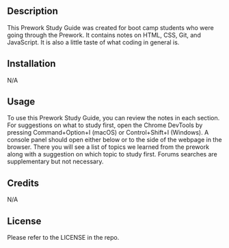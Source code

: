 ## <Prework-Study-Guide>

## Description

This Prework Study Guide was created for boot camp students who were going through the Prework. It contains notes on HTML, CSS, Git, and JavaScript. It is also a little taste of what coding in general is.

## Installation

N/A

## Usage

To use this Prework Study Guide, you can review the notes in each section. For suggestions on what to study first, open the Chrome DevTools by pressing Command+Option+I (macOS) or Control+Shift+I (Windows). A console panel should open either below or to the side of the webpage in the browser. There you will see a list of topics we learned from the prework along with a suggestion on which topic to study first. Forums searches are supplementary but not necessary.

## Credits

N/A

## License

Please refer to the LICENSE in the repo.
